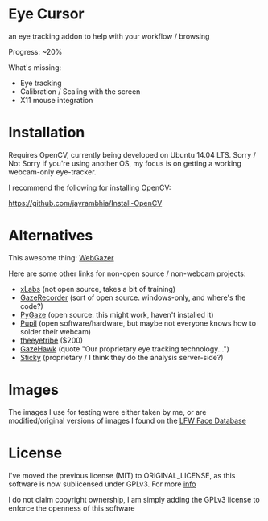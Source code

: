 # Eye Cursor
an eye tracking addon to help with your workflow / browsing

Progress: ~20%

What's missing:
* Eye tracking
* Calibration / Scaling with the screen
* X11 mouse integration

# Installation

Requires OpenCV, currently being developed on Ubuntu 14.04 LTS. Sorry / Not Sorry if you're using another OS, my focus is on getting a working webcam-only eye-tracker.

I recommend the following for installing OpenCV:

https://github.com/jayrambhia/Install-OpenCV

# Alternatives

This awesome thing: [WebGazer](https://github.com/brownhci/WebGazer)

Here are some other links for non-open source / non-webcam projects:

* [xLabs](https://xlabsgaze.com/) (not open source, takes a bit of training)
* [GazeRecorder](https://www.facebook.com/gazerecorder) (sort of open source. windows-only, and where's the code?)
* [PyGaze](https://github.com/esdalmaijer/PyGaze) (open source. this might work, haven't installed it)
* [Pupil](https://github.com/pupil-labs/pupil) (open software/hardware, but maybe not everyone knows how to solder their webcam)
* [theeyetribe](http://theeyetribe.com/) ($200)
* [GazeHawk](http://gazehawk.com/) (quote "Our proprietary eye tracking technology...")
* [Sticky](https://sticky.ad/) (proprietary / I think they do the analysis server-side?)

# Images

The images I use for testing were either taken by me, or are modified/original versions of images I found on the [LFW Face Database](http://vis-www.cs.umass.edu/lfw/#reference)

# License

I've moved the previous license (MIT) to ORIGINAL_LICENSE, as this software is now sublicensed under GPLv3. For more [info](http://programmers.stackexchange.com/a/105926/93270)

I do not claim copyright ownership, I am simply adding the GPLv3 license to enforce the openness of this software
